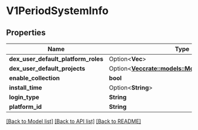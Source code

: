 # V1PeriodSystemInfo

## Properties

Name | Type | Description | Notes
------------ | ------------- | ------------- | -------------
**dex_user_default_platform_roles** | Option<**Vec<String>**> |  | [optional]
**dex_user_default_projects** | Option<[**Vec<crate::models::ModelPeriodProjectRef>**](model.ProjectRef.md)> |  | [optional]
**enable_collection** | **bool** |  | 
**install_time** | Option<**String**> |  | [optional]
**login_type** | **String** |  | 
**platform_id** | **String** |  | 

[[Back to Model list]](../README.md#documentation-for-models) [[Back to API list]](../README.md#documentation-for-api-endpoints) [[Back to README]](../README.md)


